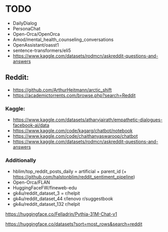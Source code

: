 
# TODO

* DailyDialog
* PersonaChat
* Open-Orca/OpenOrca
* Amod/mental_health_counseling_conversations
* OpenAssistant/oasst1
* sentence-transformers/eli5
* https://www.kaggle.com/datasets/rodmcn/askreddit-questions-and-answers


## Reddit:

* https://github.com/ArthurHeitmann/arctic_shift
* https://academictorrents.com/browse.php?search=Reddit


### Kaggle:

* https://www.kaggle.com/datasets/atharvjairath/empathetic-dialogues-facebook-ai/data
* https://www.kaggle.com/code/kagarg/chatbot/notebook
* https://www.kaggle.com/code/chaithanyaswaroop/chatbot
* https://www.kaggle.com/datasets/rodmcn/askreddit-questions-and-answers


### Additionally

* hblim/top_reddit_posts_daily = artificial + parent_id (+ https://github.com/halstonblim/reddit_sentiment_pipeline)
* Open-Orca/FLAN
* HuggingFaceFW/fineweb-edu
* gk4u/reddit_dataset_3 = r/helpit
* gk4u/reddit_dataset_44 r/lenovo r/suggestbook
* gk4u/reddit_dataset_132 r/helpit

https://huggingface.co/Felladrin/Pythia-31M-Chat-v1

https://huggingface.co/datasets?sort=most_rows&search=reddit
